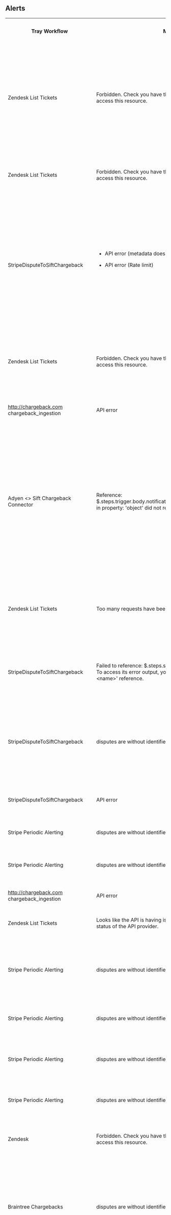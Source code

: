 <h2>Alerts</h2><table data-table-width="1430" data-layout="default" ac:local-id="7b2a165a-5e45-4bd4-954f-8dc56eea1d9d"><colgroup><col style="width: 163.0px;" /><col style="width: 231.0px;" /><col style="width: 196.0px;" /><col style="width: 295.0px;" /><col style="width: 140.0px;" /><col style="width: 105.0px;" /><col style="width: 299.0px;" /></colgroup><tbody><tr><th data-highlight-colour="var(--ds-background-accent-gray-subtlest, #F4F5F7)"><p><strong>Tray Workflow</strong></p></th><th data-highlight-colour="var(--ds-background-accent-gray-subtlest, #F4F5F7)"><p><strong>Message</strong></p></th><th data-highlight-colour="var(--ds-background-accent-gray-subtlest, #F4F5F7)"><p><strong>Solution Instance ID</strong></p></th><th data-highlight-colour="var(--ds-background-accent-gray-subtlest, #F4F5F7)"><p><strong>Reason</strong></p></th><th data-highlight-colour="var(--ds-background-accent-gray-subtlest, #F4F5F7)"><p><strong>Tray Link</strong></p></th><th data-highlight-colour="var(--ds-background-accent-gray-subtlest, #F4F5F7)"><p><strong>Customer (rank)</strong></p></th><th data-highlight-colour="var(--ds-background-accent-gray-subtlest, #F4F5F7)"><p><strong>Action items</strong></p></th></tr><tr><td><p>Zendesk List Tickets</p></td><td><p>Forbidden. Check you have the appropriate permissions to access this resource. </p></td><td><p><code>56754e7f-e1bc-4cd6-87ca-1cd2be000b77</code></p></td><td><p>It looks like provided credentials when the Connector were set up is not actual anymore or their permissions were changed</p></td><td><p><a href="https://app.tray.io/workflow/3006c145-bd8a-490d-9ad0-368faf01828d/logs/ef36f71d-79b9-3c82-87f0-cb3e4a6f72272023-11-13T03:38:17.395Z/eyJleGVjdXRpb25fc3RlcF91X3VfaV9kIjoiMjUyNzg0MTQtYWU5Yi00OTExLWFmODktOTUzYTc4NDg0ZmNlIiwiY3JlYXRlZCI6IjIwMjMtMTEtMTNUMDM6Mzg6MTcuNDM0WiIsImNvcnJlbGF0aW9uX2lkIjoiNjkxZDA4NmQtNjY2Ni00MWI3LWFhNmQtZjM4OTNmZjNjNTFiIn0=">link</a></p></td><td><p><a href="http://new.bitso.com/"><u>new.bitso.com</u></a></p><p>(39)</p></td><td><ac:task-list>
<ac:task>
<ac:task-id>545</ac:task-id>
<ac:task-status>incomplete</ac:task-status>
<ac:task-body><span class="placeholder-inline-tasks">Contact the customer and ask to check the authentication. Re-login to Zendesk from the connector configuration. <ac:link><ri:user ri:account-id="63e9df20d08a73e538f356b6" ri:local-id="4ec5597c-8055-4edd-b5d5-bf8971bfa89d" /></ac:link></span></ac:task-body>
</ac:task>
</ac:task-list><p>26 Jan 2024 it&rsquo;s still not fixed from customer side, cc: <ac:link><ri:user ri:account-id="62fe9c412cbfba0566ad5cbc" ri:local-id="5c7f4016-0fcd-4994-b001-50e1c034ea9b" /></ac:link></p><ac:task-list>
<ac:task>
<ac:task-id>546</ac:task-id>
<ac:task-status>incomplete</ac:task-status>
<ac:task-body><span class="placeholder-inline-tasks"><ac:link><ri:user ri:account-id="62fe9c412cbfba0566ad5cbc" ri:local-id="4a07e69f-d8d3-421b-bde1-7c3bfaddbab7" /></ac:link> reach CSM (Grace)</span></ac:task-body>
</ac:task>
<ac:task>
<ac:task-id>547</ac:task-id>
<ac:task-status>incomplete</ac:task-status>
<ac:task-body><span class="placeholder-inline-tasks"><time datetime="2024-05-28" /> <ac:link><ri:user ri:account-id="62fe9c412cbfba0566ad5cbc" ri:local-id="35adb1e0-f5cc-43c4-a8aa-1cd4847b6669" /></ac:link> Reached Jovanny and Tia about the issue</span></ac:task-body>
</ac:task>
</ac:task-list></td></tr><tr><td><p>Zendesk List Tickets</p></td><td><p>Forbidden. Check you have the appropriate permissions to access this resource.</p></td><td><p><code>650dcdf4-b498-4638-acb5-67f5aeaa7349</code></p></td><td><p>It looks like provided credentials when the Connector were set up is not actual anymore or their permissions were changed</p></td><td><p><a href="https://app.tray.io/workflow/2cfba886-611b-41c5-a442-0be625f7dd78/logs/fd060896-0114-30ef-8ea7-94e4ee0bcd062023-11-10T22:19:20.842Z/eyJleGVjdXRpb25fc3RlcF91X3VfaV9kIjoiMDY3Njk5YTUtNmE0MS00ZDk1LTgxYmMtNWI4ZTAyYjQ1Nzc4IiwiY3JlYXRlZCI6IjIwMjMtMTEtMTBUMjI6MTk6MjAuODczWiIsImNvcnJlbGF0aW9uX2lkIjoiOGViNzZkMWEtZWJlOS00OTljLTkyMTEtNWEwOGVlMzJkMTdiIn0=">link</a></p></td><td><p><a href="http://ellevest.com/">http://ellevest.com</a> (180)</p></td><td><ac:task-list>
<ac:task>
<ac:task-id>548</ac:task-id>
<ac:task-status>incomplete</ac:task-status>
<ac:task-body><span class="placeholder-inline-tasks">Contact the customer and ask to check the authentication. Re-login to Zendesk from the connector configuration <ac:link><ri:user ri:account-id="62fe9c412cbfba0566ad5cbc" ri:local-id="a03740fd-5875-4333-99b6-c233e37dc1e6" /></ac:link></span></ac:task-body>
</ac:task>
</ac:task-list></td></tr><tr><td><p>StripeDisputeToSiftChargeback</p></td><td><ul><li><p>API error (metadata doesn&rsquo;t have <strong>PaymentPlanId </strong>field) </p></li><li><p>API error (Rate limit) </p></li></ul><p>&nbsp;</p></td><td><p><code>fab4769d-31ec-49e5-8a98-200854a71eaa</code></p></td><td><ul><li><p>metadata doesn&rsquo;t have <strong>PaymentPlanId </strong>field</p></li><li><p>This object cannot be accessed right now because another API request or Stripe process is currently accessing it. If you see this error intermittently, retry the request. If you see this error frequently and are making multiple concurrent requests to a single object, make your requests serially or at a lower rate.</p></li></ul></td><td><ul><li><p><a href="https://app.tray.io/workflow/5f5f53de-00bd-4d75-988c-ac38d659ebb0/logs/f3a4436a-68f2-3d0e-946a-070b12783e7d2023-11-15T14:06:52.514Z/eyJleGVjdXRpb25fc3RlcF91X3VfaV9kIjoiOTZhZTA4M2EtMDhjNy00ZWM2LWIyYzctMzgxMmIwMjJiNDYzIiwiY3JlYXRlZCI6IjIwMjMtMTEtMTVUMTQ6MDY6NTMuNzQxWiIsImNvcnJlbGF0aW9uX2lkIjoiYmM5NzAyYzYtY2RiMS00OTcxLTg4MzQtODYzOTBmYWI3YjdlIn0=">link</a></p></li><li><p><a href="https://app.tray.io/workflow/5f5f53de-00bd-4d75-988c-ac38d659ebb0/logs/7c86285b-d793-37e7-9888-82279126a1c12023-11-05T16:05:25.564Z/eyJleGVjdXRpb25fc3RlcF91X3VfaV9kIjoiN2U5MzQ0YTUtZjViMC00ZWRjLTk5YmUtMmM3MGZmMjEzNTVmIiwiY3JlYXRlZCI6IjIwMjMtMTEtMDVUMTY6MDU6MjUuODAyWiIsImNvcnJlbGF0aW9uX2lkIjoiOTIwZWZiNzgtNzQ4Ni00Zjc1LWFhZTYtZGE4M2I5Njc2OWM1In0=?logs-filter=WyJmYWlsZWQgPiAqIl0%3D">link</a></p></li></ul></td><td><p><a href="http://quadpay.com/">quadpay.com</a> (13)</p></td><td><ac:task-list>
<ac:task>
<ac:task-id>549</ac:task-id>
<ac:task-status>incomplete</ac:task-status>
<ac:task-body><span class="placeholder-inline-tasks">Can be a small improvement to the Stripe connector flow with retry logic. <ac:link><ri:user ri:account-id="712020:d5f61426-b158-4312-a64b-e6ca0c9dcf39" ri:local-id="01bd6fd8-d035-4634-8941-fcce46ba245d" /></ac:link> create a ticket</span></ac:task-body>
</ac:task>
<ac:task>
<ac:task-id>550</ac:task-id>
<ac:task-status>incomplete</ac:task-status>
<ac:task-body><span class="placeholder-inline-tasks"><ac:link><ri:user ri:account-id="63e9df20d08a73e538f356b6" ri:local-id="b8442c43-9143-40be-b9fc-e93e80924790" /></ac:link> communicate the problem with the customer/CSM &rarr; missing filed in <code>metadata</code> problem. Specifically, they configured</span></ac:task-body>
</ac:task>
</ac:task-list><p>26 Jan 2024 it&rsquo;s still not fixed from customer side. cc: <ac:link><ri:user ri:account-id="62fe9c412cbfba0566ad5cbc" ri:local-id="7a955a4d-10d9-43cf-b481-c6cf1800d4cc" /></ac:link></p><ac:task-list>
<ac:task>
<ac:task-id>551</ac:task-id>
<ac:task-status>incomplete</ac:task-status>
<ac:task-body><span class="placeholder-inline-tasks"><time datetime="2024-05-28" /> <ac:link><ri:user ri:account-id="62fe9c412cbfba0566ad5cbc" ri:local-id="d5754312-b208-4ce3-b671-2c5116c6969b" /></ac:link> reiterated with Kellie about the issue</span></ac:task-body>
</ac:task>
</ac:task-list></td></tr><tr><td><p>Zendesk List Tickets</p></td><td><p>Forbidden. Check you have the appropriate permissions to access this resource.</p></td><td><p><code>38d95bfc-9c66-45e5-a157-b622f091d71e</code></p></td><td><p>It looks like provided credentials when the Connector were set up is not actual anymore or their permissions were changed</p></td><td><p><a href="https://app.tray.io/workflow/8fe96cb5-f3c8-4c77-8a0c-1a09303a1e7e/logs/66107ee8-dd63-3d58-b447-ca2be278d9452023-10-27T19:03:10.211Z/eyJleGVjdXRpb25fc3RlcF91X3VfaV9kIjoiYTY4MTU2NmQtZGRkYi00ODg4LTk2NjUtY2RmYjdkMmYzOTZiIiwiY3JlYXRlZCI6IjIwMjMtMTAtMjdUMTk6MDM6MTAuNDMyWiIsImNvcnJlbGF0aW9uX2lkIjoiZWE2OTc1ZjQtMTgxNC00N2ViLWE1NWItZDc1NzYyMDJjODliIn0=">link</a></p></td><td><p><a href="http://bitski.com" data-card-appearance="inline">http://bitski.com</a> <ac:emoticon ac:name="question" ac:emoji-shortname=":question_mark:" ac:emoji-id="atlassian-question_mark" ac:emoji-fallback=":question_mark:" /></p></td><td><ac:task-list>
<ac:task>
<ac:task-id>552</ac:task-id>
<ac:task-status>incomplete</ac:task-status>
<ac:task-body><span class="placeholder-inline-tasks">Contact the customer and ask to check the authentication. Re-login to Zendesk from the connector configuration. <ac:link><ri:user ri:account-id="63e9df20d08a73e538f356b6" ri:local-id="93b80dd4-56b1-4582-b7e3-eed28457a87d" /></ac:link> . Why we can&rsquo;t find the customer in the list?</span></ac:task-body>
</ac:task>
</ac:task-list></td></tr><tr><td><p><a href="http://chargeback.com" data-card-appearance="inline">http://chargeback.com</a>  chargeback_ingestion</p></td><td><p>API error</p></td><td><p><code>10d8c03b-3ba3-431c-bbe6-9b658cd82dcd</code></p></td><td><p>Required field(s) not specified: $.$order_id, $.$transaction_id</p></td><td><p /></td><td><p><a href="http://shutterstock.com" data-card-appearance="inline">http://shutterstock.com</a> (22)</p></td><td><p>intermittent errors related to missing <code>transaction_id</code> value in metadate. e.g</p><ac:structured-macro ac:name="code" ac:schema-version="1" ac:macro-id="804bbfd7-e747-4ce2-8aee-181bbce95ec3"><ac:plain-text-body><![CDATA[...,
"transaction_id": "",
...,]]></ac:plain-text-body></ac:structured-macro></td></tr><tr><td><p>Adyen &lt;&gt; Sift Chargeback Connector</p></td><td><p>Reference: $.steps.trigger.body.notificationItems[0].NotificationRequestItem in property: 'object' did not resolve to any value.</p></td><td><p><code>5d447912-3d3a-47d4-bae8-2396fadd14e0</code></p></td><td><p>Parse error. No NotificationRequestItem field in the response from Adyen.</p><p>Sometimes connector was called by a GET requests with no body. We expect POST and body inside with data</p></td><td><p /></td><td><p><a href="http://cabify.com" data-card-appearance="inline">http://cabify.com</a> (25)</p></td><td><p>We can contact customer to verify is those requests were made by him and maybe it&rsquo;s something in their code they can change. Or it can be some sort of health check from Adyen side&hellip; cc: <ac:link><ri:user ri:account-id="62fe9c412cbfba0566ad5cbc" ri:local-id="5c55a67a-48fa-4104-a9b1-2931b065ac85" /></ac:link></p><p>From <ac:link><ri:user ri:account-id="62fe9c412cbfba0566ad5cbc" ri:local-id="0a5d9d0c-a074-4e7a-a9af-f9b75e73ed1a" /></ac:link> : looks like misuse of the connector. The eventCode <code>AUTHORIZATION</code> looks to be among transaction events (from <a href="https://docs.adyen.com/development-resources/webhooks/webhook-types/#transaction-events">here</a>), but not for dispute events</p><ac:task-list>
<ac:task>
<ac:task-id>553</ac:task-id>
<ac:task-status>incomplete</ac:task-status>
<ac:task-body><span class="placeholder-inline-tasks"><ac:link><ri:user ri:account-id="63e9df20d08a73e538f356b6" ri:local-id="1bd61ee3-5f0a-4349-8816-42f710cd2360" /></ac:link> check with the customer/CSM</span></ac:task-body>
</ac:task>
</ac:task-list></td></tr><tr><td><p>Zendesk List Tickets</p></td><td><p>Too many requests have been made in the given timeframe.</p></td><td><p><code>5cd14ea0-bfdb-477c-9ff4-6667f2887d89</code></p></td><td><p>Rate limited by Zendesk edge protection</p></td><td><p><a href="https://app.tray.io/workflow/f1071e14-038c-4cb7-a158-114a00d77b05/logs/30fc9a40-0821-37d4-908f-3a3f1538ae7d2023-10-19T22:06:36.752Z/eyJleGVjdXRpb25fc3RlcF91X3VfaV9kIjoiODk0MmFmYzEtYzA3Ni00MWVkLWI1NmQtMWQwMGViODQ3NThjIiwiY3JlYXRlZCI6IjIwMjMtMTAtMTlUMjI6MDc6MTQuMjAzODk2WiIsImNvcnJlbGF0aW9uX2lkIjoiMzQ3MGQ5OTctNGIxOC00NTcxLWIwNGQtNTVkNzRmZWVlM2U0In0=">link</a></p></td><td><p><a href="http://coffeemeetsbagel.com" data-card-appearance="inline">http://coffeemeetsbagel.com</a> (167)</p></td><td><ac:task-list>
<ac:task>
<ac:task-id>554</ac:task-id>
<ac:task-status>incomplete</ac:task-status>
<ac:task-body><span class="placeholder-inline-tasks">Can be a small improvement to the Zendesk connector flow with retry logic. <ac:link><ri:user ri:account-id="712020:d5f61426-b158-4312-a64b-e6ca0c9dcf39" ri:local-id="92ca89a1-dbd0-4694-b442-05d71483e642" /></ac:link> create a ticket</span></ac:task-body>
</ac:task>
</ac:task-list><p><ac:structured-macro ac:name="jira" ac:schema-version="1" ac:macro-id="431639b1-7120-4f54-a2d3-bd0303133389"><ac:parameter ac:name="key">API-7432</ac:parameter><ac:parameter ac:name="serverId">79a65b29-991f-3e52-aa55-d37673426c85</ac:parameter><ac:parameter ac:name="server">System Jira</ac:parameter></ac:structured-macro></p></td></tr><tr><td><p>StripeDisputeToSiftChargeback</p></td><td><p>Failed to reference: $.steps.stripe-1.metadata: This step failed. To access its error output, you'll need to refer to it by '$.errors.&lt;name&gt;' reference.</p></td><td><p><code>1449326b-049e-42ec-9ca7-79227c0694e6</code></p></td><td><p>This object cannot be accessed right now because another API request or Stripe process is currently accessing it. If you see this error intermittently, retry the request. If you see this error frequently and are making multiple concurrent requests to a single object, make your requests serially or at a lower rate.</p></td><td><p><a href="https://app.tray.io/workflow/8470fa51-948a-4b34-aacf-41cc9922a2ba/logs/22a06954-c87c-37f5-a4dc-9424f39992422023-11-05T13:03:38.503Z/eyJleGVjdXRpb25fc3RlcF91X3VfaV9kIjoiYmFkOWJlM2UtMzJjMy00NGQ0LWE0OGItZWYwNzc0NzI2YjhlIiwiY3JlYXRlZCI6IjIwMjMtMTEtMDVUMTM6MDM6NDQuMTg5NTkwWiIsImNvcnJlbGF0aW9uX2lkIjoiMmIzNTE2MzMtMTBhYi00Zjk3LWFlMDgtMjc5ZTZmOThkNzBiIn0=">link</a></p></td><td><p><a href="http://harrys.com" data-card-appearance="inline">http://harrys.com</a> <ac:emoticon ac:name="question" ac:emoji-shortname=":question_mark:" ac:emoji-id="atlassian-question_mark" ac:emoji-fallback=":question_mark:" /></p></td><td><p>Action item already presented in the table by adding a retry block for Stripe connector</p></td></tr><tr><td><p>StripeDisputeToSiftChargeback</p></td><td><p>disputes are without identifiers in last 24 hours</p></td><td><p><code>64c55a37-ac6d-4681-adeb-86f1c11cd7e1</code></p></td><td><p>Missed required parameters. Wrong mapping or missed field in the metadata. (<strong>merchant_reference</strong> missed in metadata)</p></td><td><p><a href="https://app.tray.io/workflow/4b1aed90-5955-4652-b1df-829906e4c5d4/logs/0e382957-c7e3-37f5-bd24-fceead7ebe5c2023-11-21T15:00:44.500Z/eyJleGVjdXRpb25fc3RlcF91X3VfaV9kIjoiNjEyNDU4ZjEtMzQyYy00MTBkLWJjOWEtMDkzZDQ4MTBmOGViIiwiY3JlYXRlZCI6IjIwMjMtMTEtMjFUMTU6MDA6NDUuNDk4WiIsImNvcnJlbGF0aW9uX2lkIjoiNWFlM2E1ZTYtMDE2My00NmMxLTg5ODQtZmUwZTRkNzZkODllIn0=">link</a></p></td><td><p><a href="http://misterbandb.com/"><u>misterbandb.com</u></a></p></td><td><ac:task-list>
<ac:task>
<ac:task-id>555</ac:task-id>
<ac:task-status>incomplete</ac:task-status>
<ac:task-body><span class="placeholder-inline-tasks">Contact customer to verify they properly set <strong>merchant_reference</strong> for our mapping. <ac:link><ri:user ri:account-id="63e9df20d08a73e538f356b6" ri:local-id="cb46ae11-7ca9-4932-8165-0a5237f01862" /></ac:link></span></ac:task-body>
</ac:task>
</ac:task-list><p>There are still the big amount of request with empty <code>metadata</code> field, so ~80-90% of failed Tray runs cause of it. cc: <ac:link><ri:user ri:account-id="62fe9c412cbfba0566ad5cbc" ri:local-id="3859f0f2-2baf-4955-bd39-28605ff139e6" /></ac:link></p></td></tr><tr><td><p>StripeDisputeToSiftChargeback</p></td><td><p>API error</p></td><td><p><code>df76e74c-c171-4fc9-9691-982a0f7b2163</code></p></td><td><p>Missed required parameters. Wrong mapping or missed field in the metadata. (<strong>exchange_order_id</strong> missed in metadata)</p></td><td><p><a href="https://app.tray.io/workflow/c771511d-554e-48cb-968d-cf3c6d1f6bf5/logs/7290939b-8cdd-3363-b305-4aed43725f5b2023-11-12T18:02:06.632Z/eyJleGVjdXRpb25fc3RlcF91X3VfaV9kIjoiZmNmZDZjOGUtYWViMy00YzdjLWFlOTgtZjI0MzgxYTQ3NzI4IiwiY3JlYXRlZCI6IjIwMjMtMTEtMTJUMTg6MDI6MDcuOTUzWiIsImNvcnJlbGF0aW9uX2lkIjoiZjlmYjA4MjctZTExZC00NTI5LWJjODItMmIxNTAxM2ZkNDg0In0=">link</a></p></td><td><p><a href="http://artsymail.com/"><u>artsymail.com</u></a><u> </u><ac:emoticon ac:name="question" ac:emoji-shortname=":question_mark:" ac:emoji-id="atlassian-question_mark" ac:emoji-fallback=":question_mark:" /></p></td><td><ac:task-list>
<ac:task>
<ac:task-id>556</ac:task-id>
<ac:task-status>incomplete</ac:task-status>
<ac:task-body><span class="placeholder-inline-tasks">Contact customer to verify they properly set exchange_order_id for our mapping. <ac:link><ri:user ri:account-id="63e9df20d08a73e538f356b6" ri:local-id="f12c7c0e-583f-47f6-a41b-dd166c1f6f7e" /></ac:link></span></ac:task-body>
</ac:task>
</ac:task-list></td></tr><tr><td><p>Stripe Periodic Alerting</p></td><td><p>disputes are without identifiers in last 24 hours</p></td><td><p><code>d41e2716-c1a8-4233-8fe5-31fd8dcb9a0b</code></p></td><td><p>Missed required parameters. Wrong mapping or missed field in the metadata. (<strong>id</strong> missed in metadata)</p></td><td><p><a href="https://app.tray.io/workflow/9d1ccec0-5dcf-40cb-9f4d-24b28b18bf16/logs/bf0af609-6cf1-3c7e-8469-436844cee9e12023-11-05T15:54:31.456Z/eyJleGVjdXRpb25fc3RlcF91X3VfaV9kIjoiYTNlNjQ3ZDYtNzdkMS00NzY4LWFiOWMtMDU2NWFjMDg0NTRiIiwiY3JlYXRlZCI6IjIwMjMtMTEtMDVUMTU6NTQ6MzIuOTM1WiIsImNvcnJlbGF0aW9uX2lkIjoiOTM5ZjMyODAtZTBmNC00YzE4LTlkMDUtNjU0NWQxNDc2NjU4In0=">link</a></p></td><td><p><a href="http://lob.com/">lob.com</a> <ac:emoticon ac:name="question" ac:emoji-shortname=":question_mark:" ac:emoji-id="atlassian-question_mark" ac:emoji-fallback=":question_mark:" /></p></td><td><ac:task-list>
<ac:task>
<ac:task-id>557</ac:task-id>
<ac:task-status>incomplete</ac:task-status>
<ac:task-body><span class="placeholder-inline-tasks">Contact customer to verify they properly set <strong>id</strong> for our mapping. <ac:link><ri:user ri:account-id="63e9df20d08a73e538f356b6" ri:local-id="3901420d-6576-4ca2-8e38-0a3f60532d14" /></ac:link></span></ac:task-body>
</ac:task>
</ac:task-list></td></tr><tr><td><p>Stripe Periodic Alerting</p></td><td><p>disputes are without identifiers in last 24 hours</p></td><td><p><code>693668a4-5787-4d9a-8677-28da5c481049</code></p></td><td><p>Missed required parameters. Wrong mapping or missed field in the metadata. (<strong>charge </strong>missed in metadata)</p></td><td><p><a href="https://app.tray.io/workflow/ba311bb0-f04c-4cb3-8600-c1a09c77872f/logs/d5fe201e-def9-3216-a8e9-cd96af0baeba2023-11-10T17:18:09.387Z/eyJleGVjdXRpb25fc3RlcF91X3VfaV9kIjoiMWYyMmQ1MWQtYzZhNS00MzhmLWJiNTUtYzFjZDdjNDRkNzI5IiwiY3JlYXRlZCI6IjIwMjMtMTEtMTBUMTc6MTg6MTAuNzY4WiIsImNvcnJlbGF0aW9uX2lkIjoiZTFlMzRlNmEtNmYwZS00YmI4LTkxY2ItZGRlMDU2ZDNkYzljIn0=">link</a></p></td><td><p><a href="http://ebth.com" data-card-appearance="inline">http://ebth.com</a> <ac:emoticon ac:name="question" ac:emoji-shortname=":question_mark:" ac:emoji-id="atlassian-question_mark" ac:emoji-fallback=":question_mark:" /></p></td><td><ac:task-list>
<ac:task>
<ac:task-id>558</ac:task-id>
<ac:task-status>incomplete</ac:task-status>
<ac:task-body><span class="placeholder-inline-tasks">Contact customer to verify they properly set <strong>charge</strong> for our mapping. <ac:link><ri:user ri:account-id="63e9df20d08a73e538f356b6" ri:local-id="87e58e9f-3d23-4a72-9ed9-669d179929d4" /></ac:link></span></ac:task-body>
</ac:task>
</ac:task-list></td></tr><tr><td><p><a href="http://chargeback.com" data-card-appearance="inline">http://chargeback.com</a>  chargeback_ingestion</p></td><td><p>API error</p></td><td><p><code>7b5280a2-9bea-4b06-bae4-fbf008ed806f</code></p></td><td><p>Old one. can be the same error for missed required fields</p></td><td><p /></td><td><p><a href="http://instaswift.com/">instaswift.com</a> <ac:emoticon ac:name="question" ac:emoji-shortname=":question_mark:" ac:emoji-id="atlassian-question_mark" ac:emoji-fallback=":question_mark:" /></p></td><td><p>&ndash;</p></td></tr><tr><td><p>Zendesk List Tickets</p></td><td><p>Looks like the API is having issues. Please check the service status of the API provider.</p></td><td><p><code>56754e7f-e1bc-4cd6-87ca-1cd2be000b77</code></p></td><td><p>Old issue, not able to find in history. The last state for this solutions instance is Forbidden 403.</p></td><td><p /></td><td><p><a href="http://new.bitso.com/"><u>new.bitso.com</u></a><u> (39)</u></p></td><td><p>Already have an action item above.</p></td></tr><tr><td><p>Stripe Periodic Alerting</p></td><td><p>disputes are without identifiers in last 24 hours</p></td><td><p><code>ddc98744-8f33-45c4-b9d4-a984ef79fa4d</code></p></td><td><p><del>Missed required parameters. Wrong mapping or missed field in the metadata. (</del><strong><del>charge </del></strong><del>missed in metadata)</del></p><p>Some of the dispute events miss <code>reservation_id</code> under metadata section</p></td><td><p><a href="https://app.tray.io/workspaces/3e0de8fa-0f91-4440-821b-51821121e18e/workflows/79227008-b7a8-4ea5-b5e0-f25834b1bae0/logs/460e66e8-5397-39ec-ada3-1157d9881dcd2024-05-27T13:42:21.285Z/eyJleGVjdXRpb25fc3RlcF91X3VfaV9kIjoiMmQwYmU3MGMtNDYzMi00MmNjLWJjNTMtMWM5NDk1MTU3MGMwIiwiY3JlYXRlZCI6IjIwMjQtMDUtMjdUMTM6NDI6MjEuNjExWiIsImNvcnJlbGF0aW9uX2lkIjoiMDE1MDE5YWItMGNhZS00MjZkLTg0MGQtMTE2OTA0NjY4NmUxIn0=?logs-filter=WyJmYWlsZWQgPiAqIl0%3D">link to Tray</a></p></td><td><p><a href="http://relayrides.com/"><u>relayrides.com</u></a><u> (66)</u></p></td><td><ac:task-list>
<ac:task>
<ac:task-id>559</ac:task-id>
<ac:task-status>incomplete</ac:task-status>
<ac:task-body><span class="placeholder-inline-tasks">Contact customer to verify they properly set <strong>charge</strong> for our mapping. <ac:link><ri:user ri:account-id="63e9df20d08a73e538f356b6" ri:local-id="ec365fb8-da02-498d-a983-c8cddcb8f2fe" /></ac:link></span></ac:task-body>
</ac:task>
<ac:task>
<ac:task-id>560</ac:task-id>
<ac:task-status>incomplete</ac:task-status>
<ac:task-body><span class="placeholder-inline-tasks"><time datetime="2024-05-28" /> Original issue is fixed, there is another one. <ac:link><ri:user ri:account-id="62fe9c412cbfba0566ad5cbc" ri:local-id="8e34d3a1-e616-400e-8b5b-0184556fc019" /></ac:link> reiterated with Hernan about the issue</span></ac:task-body>
</ac:task>
</ac:task-list></td></tr><tr><td><p>Stripe Periodic Alerting</p></td><td><p>disputes are without identifiers in last 24 hours</p></td><td><p><code>640e7853-4bd0-41d4-9c73-25f5ec19ceff</code></p></td><td><p>Missed required parameters. Wrong mapping or missed field in the metadata.</p></td><td><p /></td><td><p><a href="http://production.care.com/"><u>production.care.com</u></a><u> (139)</u></p></td><td><p>very intermittent one, usually chargebacks ingested well</p></td></tr><tr><td><p>Stripe Periodic Alerting</p></td><td><p>disputes are without identifiers in last 24 hours</p></td><td><p><code>bfa137dc-7024-4b18-95d4-a82aeae48189</code></p></td><td><p>Missed required parameters. Wrong mapping or missed field in the metadata.</p></td><td><p /></td><td><p><a href="http://skillshare.com/">http://skillshare.com</a> (85)</p></td><td><p>Disabled connector</p><ac:task-list>
<ac:task>
<ac:task-id>561</ac:task-id>
<ac:task-status>incomplete</ac:task-status>
<ac:task-body><span class="placeholder-inline-tasks"><ac:link><ri:user ri:account-id="63e9df20d08a73e538f356b6" ri:local-id="a8830b41-89ed-408d-9056-df016334e046" /></ac:link> to check with the customer/CSM why they disabled the connector</span></ac:task-body>
</ac:task>
</ac:task-list></td></tr><tr><td><p>Stripe Periodic Alerting</p></td><td><p>disputes are without identifiers in last 24 hours</p></td><td><p><code>297baebf-cf7c-4bcd-8114-b151687984d8</code></p></td><td><p>Missed required parameters. Wrong mapping or missed field in the metadata.</p></td><td><p /></td><td><p><a href="http://tenantcloud.com" data-card-appearance="inline">http://tenantcloud.com</a> <ac:emoticon ac:name="question" ac:emoji-shortname=":question_mark:" ac:emoji-id="atlassian-question_mark" ac:emoji-fallback=":question_mark:" /></p></td><td><p>No executions at all, thought the Connector is active</p></td></tr><tr><td><p>Zendesk</p></td><td><p>Forbidden. Check you have the appropriate permissions to access this resource.</p></td><td><p>d4bc0c60-001f-49f6-a6d5-92ce8f2f9d35</p></td><td><p>&nbsp;</p></td><td><p><a href="https://app.tray.io/workflow/32077964-d0be-4ef3-a292-8718bc6d02dc/logs/05d9a03f-9eec-35f8-92b3-3113767cbd0b2023-11-15T11:49:05.404Z/">link</a></p></td><td><p><a href="http://new.scribd.com/">new.scribd.com</a> (53)</p></td><td><ac:task-list>
<ac:task>
<ac:task-id>562</ac:task-id>
<ac:task-status>incomplete</ac:task-status>
<ac:task-body><span class="placeholder-inline-tasks">Contact the customer and ask to check the authentication. Re-login to Zendesk from the connector configuration. <ac:link><ri:user ri:account-id="63e9df20d08a73e538f356b6" ri:local-id="1c4faa39-b3b3-423a-966a-a7a6bbadc669" /></ac:link></span></ac:task-body>
</ac:task>
</ac:task-list></td></tr><tr><td><p>Braintree Chargebacks</p></td><td><p>disputes are without identifiers in last 24 hours</p></td><td><p>f9cf9155-acc3-40b8-bf94-2e50d08169e7</p></td><td><p>Missed required parameters. Wrong mapping or missed field in the metadata.</p></td><td><p><a href="https://app.tray.io/workflow/8b1c080a-9336-4d20-861c-6c112f37f72e/logs/9cb711e8-c60d-354f-8440-5281fbe4f7bd2023-11-15T14:16:05.522Z/">link</a></p></td><td><p><a href="http://hopper-for-biz.hopper.com/">hopper-for-biz.hopper.com</a> (21)</p></td><td><p><ac:structured-macro ac:name="jira" ac:schema-version="1" ac:macro-id="8ccc87b2-3ecb-4bee-abde-4564d3e8d05d"><ac:parameter ac:name="key">API-7433</ac:parameter><ac:parameter ac:name="serverId">79a65b29-991f-3e52-aa55-d37673426c85</ac:parameter><ac:parameter ac:name="server">System Jira</ac:parameter></ac:structured-macro></p><ac:task-list>
<ac:task>
<ac:task-id>563</ac:task-id>
<ac:task-status>incomplete</ac:task-status>
<ac:task-body><span class="placeholder-inline-tasks"><ac:link><ri:user ri:account-id="62fe9c412cbfba0566ad5cbc" ri:local-id="ff212cc6-48ef-4bae-a48b-332bbf96bde3" /></ac:link> - to contact with Tom Fisher about issues related to API KEY. UPD: the account is not active anymore, so Tray instance should be disabled</span></ac:task-body>
</ac:task>
</ac:task-list></td></tr><tr><td><p>Braintree Chargebacks</p></td><td><p>disputes are without identifiers in last 24 hours</p></td><td><p>b9b3590b-2982-4c44-98e8-cb1baa390154</p></td><td><p>Missed required parameters. Wrong mapping or missed field in the metadata.</p></td><td><p><a href="https://app.tray.io/workflow/d4d59c16-eeca-4a76-a77d-a644318cb4ae/logs/c70e7df9-6cc2-352e-ba27-216816ac742c2023-11-15T15:01:18.380Z/">link</a></p></td><td><p><a href="http://tripadvisor.hopper.com" data-card-appearance="inline">http://tripadvisor.hopper.com</a> (21)</p></td><td><p><ac:structured-macro ac:name="jira" ac:schema-version="1" ac:macro-id="a779e737-1840-47ba-a9cd-19b71f28c9ef"><ac:parameter ac:name="key">API-7433</ac:parameter><ac:parameter ac:name="serverId">79a65b29-991f-3e52-aa55-d37673426c85</ac:parameter><ac:parameter ac:name="server">System Jira</ac:parameter></ac:structured-macro></p></td></tr><tr><td><p>Braintree Chargebacks</p></td><td><p>disputes are without identifiers in last 24 hours</p></td><td><p>aa4a368f-5ff1-4dcc-833f-8ab6a818ea3b</p></td><td><p>Missed required parameters. Wrong mapping or missed field in the metadata.</p></td><td><p><a href="https://app.tray.io/workflow/8bac2a83-2e62-4458-8410-509263cf90f5/logs/121a128e-507a-3d8d-a327-b61db1e1e9b92023-11-15T15:04:34.835Z/">link</a></p></td><td><p><a href="http://jetblue-site.hopper.com/">jetblue-site.hopper.com</a> (21)</p></td><td><p><ac:structured-macro ac:name="jira" ac:schema-version="1" ac:macro-id="cb559848-281a-4cfe-a400-4094f42c6dd3"><ac:parameter ac:name="key">API-7433</ac:parameter><ac:parameter ac:name="serverId">79a65b29-991f-3e52-aa55-d37673426c85</ac:parameter><ac:parameter ac:name="server">System Jira</ac:parameter></ac:structured-macro></p></td></tr><tr><td><p><code>BraintreeDisputeToSiftChargeback</code></p></td><td><p><code>POST Request returned non-200 and is not a rate limit</code></p></td><td><p><code>d2446766-ea75-42f2-a0d5-717fe0ecaeeb</code></p></td><td><p>Invalid API Key. Please check your credentials and try again.</p></td><td><p><a href="https://app.tray.io/workflow/54539000-0b50-4395-90a3-575a800e8964/logs/3795b29e-68b8-33dc-a87d-2f6ae3da59ea2023-11-22T06:29:56.337Z/eyJleGVjdXRpb25fc3RlcF91X3VfaV9kIjoiYTAzYjQzNzAtYjE4OC00MmVkLThiNDktMTMwMDEwM2MyNzZhIiwiY3JlYXRlZCI6IjIwMjMtMTEtMjJUMDY6Mjk6NTYuNjU3WiIsImNvcnJlbGF0aW9uX2lkIjoiMWU3NTIwMWQtZTE1NC00MDk3LWE2MTctODkyY2VhZjdjOWZjIn0=">link</a></p></td><td><p><a href="http://swyftfilings.com/">swyftfilings.com</a> (? )</p></td><td><p>Need to change SIFT-API-KEY. We have few options here:</p><ol start="1"><li><p>Change the SIFT-API-KEY by ourself. Spoof customer and pick up one from the keys in API Keys and change it via Tray API.</p></li><li><p>Ask the customer to Remove and then Add again a connector to re-create a solution instance.</p></li></ol><p>cc: <ac:link><ri:user ri:account-id="63e9df20d08a73e538f356b6" ri:local-id="c618fed8-3f3d-4f5a-bd74-9f68be27f70d" /></ac:link> , <ac:link><ri:user ri:account-id="62fe9c412cbfba0566ad5cbc" ri:local-id="b6451eff-38d6-4a09-8491-0e505c7f82e4" /></ac:link></p><ac:task-list>
<ac:task>
<ac:task-id>564</ac:task-id>
<ac:task-status>incomplete</ac:task-status>
<ac:task-body><span class="placeholder-inline-tasks">from <ac:link><ri:user ri:account-id="62fe9c412cbfba0566ad5cbc" ri:local-id="a341842a-c221-44aa-949e-a33a73b6c1a4" /></ac:link> : disabling the connector since the customer looks to be churned already</span></ac:task-body>
</ac:task>
</ac:task-list></td></tr><tr><td><p><code>BraintreeDisputeToSiftChargeback</code></p></td><td><p><code>no matching public key</code> </p></td><td><p><code>cb6eae2d-2cec-4044-9901-71b533912e4e</code></p></td><td><p>Staring 16/11 all runs started to fail:</p><p>no matching public key</p></td><td><p><a href="https://app.tray.io/workflow/4e2c50d1-83f8-4ab4-8d46-9285e7ed1049/logs/6ff92039-19d5-3d2b-b6cf-ff482877ba382023-11-16T08:30:48.548Z/eyJleGVjdXRpb25fc3RlcF91X3VfaV9kIjoiZmRmNDJmODgtYjFmZS00M2E5LWE3YWItY2JkZTdlY2MwZDE0IiwiY3JlYXRlZCI6IjIwMjMtMTEtMTZUMDg6MzA6NDguNTUzWiIsImNvcnJlbGF0aW9uX2lkIjoiNzI5NGYwNGItMDI4Yi00N2MxLTlmMmUtNjcwMzdlYjI5NWRkIn0=?logs-filter=WyJmYWlsZWQgPiAqIl0%3D">link</a></p></td><td><p><a href="http://netlify.com" data-card-appearance="inline">http://netlify.com</a> (154)</p></td><td><ac:task-list>
<ac:task>
<ac:task-id>565</ac:task-id>
<ac:task-status>incomplete</ac:task-status>
<ac:task-body><span class="placeholder-inline-tasks">Contact the customer and ask re-authenticate and provide proper Public Key from Braintree.<ac:link><ri:user ri:account-id="63e9df20d08a73e538f356b6" ri:local-id="abbea226-6afc-40b4-8f0c-20ad5ef53a52" /></ac:link></span></ac:task-body>
</ac:task>
</ac:task-list><p>26 Jan 2024 it&rsquo;s still not fixed from customer side, cc: <ac:link><ri:user ri:account-id="62fe9c412cbfba0566ad5cbc" ri:local-id="01f5aa11-f330-4a81-a14e-dcc42a1dce80" /></ac:link></p></td></tr><tr><td><p>StripeDisputeToSiftChargeback</p></td><td><p><code>Required field(s) not specified: $.$order_id, $.$transaction_id</code></p></td><td><p><code>eb8eb207-afec-4120-8264-cdc0f0247641</code></p></td><td><p>They specified the field <code>service_id</code> in <code>metadata</code>, but for some of disputes it is absent, e.g.</p><ac:structured-macro ac:name="code" ac:schema-version="1" ac:macro-id="abec7d0e-7ca4-4ad1-89b3-87f9587a030d"><ac:plain-text-body><![CDATA[...,
"metadata": {
		"admin_contributor_url": "https://admin.indiegogo.com/individuals/31663381/contributions",
		"admin_pledge_url": "https://admin.indiegogo.com/admin/pledges/32860775",
		"admin_project_url": "https://admin.indiegogo.com/admin/projects/2804374",
		"base_txn_fee": "7.67",
		"cross_border_txn_fee": "2.49",
		"email": "tixxxxxxxx@gmail.com",
		"fee_classification": "cross_border",
		"host": "www.indiegogo.com",
		"issuer_country": "US",
		"merchant_country": "NO",
		"platform_fee": "12.45",
		"pledge_id": "32860775",
		"project_id": "2804374",
		"project_title": "Ctrl-Bar",
		"tip": "0.0"
	},
...]]></ac:plain-text-body></ac:structured-macro></td><td><p><a href="https://app.tray.io/workflow/df996b52-98ea-4440-8f85-4ec786aa0ded/logs/5533ca50-4381-323d-9ae3-6e010679d8a32023-12-19T17:58:22.881Z/eyJleGVjdXRpb25fc3RlcF91X3VfaV9kIjoiOTUwY2E0NjUtMmIxYS00OGZmLWJkYjctNTRhNDhmNWE3N2ZmIiwiY3JlYXRlZCI6IjIwMjMtMTItMTlUMTc6NTg6MjQuMTM1WiIsImNvcnJlbGF0aW9uX2lkIjoiNjA0MzIzODgtNTJiOC00M2U2LWE5NmYtMDBkMDA2OTdlNjJkIn0=">link</a></p></td><td><p>Indiegogo (93)</p></td><td><ac:task-list>
<ac:task>
<ac:task-id>566</ac:task-id>
<ac:task-status>incomplete</ac:task-status>
<ac:task-body><span class="placeholder-inline-tasks"><ac:link><ri:user ri:account-id="63e9df20d08a73e538f356b6" ri:local-id="ac1fc65d-22ff-460b-baa2-dc3868924824" /></ac:link> contact the customer and let them know that some of the disputes miss the field they specified in Stripe Connector Config under <code>metadata</code> structure</span></ac:task-body>
</ac:task>
</ac:task-list></td></tr><tr><td><p>CheckoutDisputeEventsHandling</p></td><td><p>&quot;Forbidden. Check you have the appropriate permissions to access this resource.&quot;</p></td><td><p><code>9258832c-1174-42f0-adbf-9366502c4ef0</code></p></td><td><p>Looks like some problem with access to <a href="http://checkout.com/">Checkout.com</a> for this specific customer (when we call for dispute details).</p><p>Get Dispute Details step fails with 403 Forbidden.</p></td><td><p><a href="https://app.tray.io/workflow/9e2df3f1-9d17-4bd2-8919-2d4459044e23/logs/d27560d1-6d77-3611-b3c4-f8e9fbdf31082023-12-22T04:01:41.185Z/eyJleGVjdXRpb25fc3RlcF91X3VfaV9kIjoiYTg1MWRhNTctM2QzMS00ZjUwLTkyOTYtNjExOGU4ZTg5ZGM1IiwiY3JlYXRlZCI6IjIwMjMtMTItMjJUMDQ6MDE6NDEuMzY0WiIsImNvcnJlbGF0aW9uX2lkIjoiMGMyYmVkOWYtNWUxMi00Nzc5LWE3MTctMGJkNWEzYTYxODVlIn0=">link</a></p></td><td><p><a href="http://fastspring.com/">fastspring.com</a> (156)</p></td><td><ac:task-list>
<ac:task>
<ac:task-id>567</ac:task-id>
<ac:task-status>incomplete</ac:task-status>
<ac:task-body><span class="placeholder-inline-tasks"><ac:link><ri:user ri:account-id="712020:6ece4ea6-872f-493e-889e-69ce7b53ae93" ri:local-id="42217434-d10c-4247-b6d7-5b8d70e4c292" /></ac:link> Get Dispute Details step fails with 403 Forbidden. Customer has to check Checkout authentication.</span></ac:task-body>
</ac:task>
<ac:task>
<ac:task-id>568</ac:task-id>
<ac:task-status>incomplete</ac:task-status>
<ac:task-body><span class="placeholder-inline-tasks"><ac:link><ri:user ri:account-id="62fe9c412cbfba0566ad5cbc" ri:local-id="e47dfb23-1aa3-46bf-b62c-af1569e1203c" /></ac:link> communicate the problem to the customer/CSM (Jesse)</span></ac:task-body>
</ac:task>
<ac:task>
<ac:task-id>569</ac:task-id>
<ac:task-status>incomplete</ac:task-status>
<ac:task-body><span class="placeholder-inline-tasks"><time datetime="2024-05-28" /> : reiterated with Jesse since the problem is still there</span></ac:task-body>
</ac:task>
</ac:task-list></td></tr><tr><td><p>BraintreeDisputeToSiftChargeback</p></td><td><p>Delay value for seconds must be in: Range 1 to 600</p></td><td><p><code>5d3ee184-001d-43f7-b66a-98c1c61232b1</code></p></td><td><p><strong>Send Sift Chargeback</strong> step returns 400 <code>&quot;error_message&quot;: &quot;Rate limited; too many events have been received in a short period of time.&quot;</code></p><p>Then <strong>Random Helpers</strong> step returns:</p><p><code>&quot;result&quot;: 0</code></p><p>It causes <strong>Random Delay</strong> step to fail:</p><p><code>&quot;message&quot;: &quot;Delay value for seconds must be in: Range 1 to 600&quot;</code><br /><code>}</code></p><p>It happened 15 times for the last 5 months.</p></td><td><p><a href="https://app.tray.io/workflow/8e2c0cba-f9a3-4800-8932-10255e14b480/logs/425ffe84-c866-3a82-bb8d-708436a5bc912024-01-03T01:41:06.350Z/eyJleGVjdXRpb25fc3RlcF91X3VfaV9kIjoiZDBkN2MzZTMtZjRjMy00NjhkLTk2YjktY2Q4MWRkYmVmOTdiIiwiY3JlYXRlZCI6IjIwMjQtMDEtMDNUMDE6NTE6MDcuMjM4WiIsImNvcnJlbGF0aW9uX2lkIjoiMzM4ZTYwZjgtMWVjNy00MTNjLWE4ZmQtYmQ4MzRiODllNDIxIn0=">link</a></p></td><td><p><a href="http://sift.fanduel.com/">sift.fanduel.com</a> (8 )</p></td><td><ac:task-list>
<ac:task>
<ac:task-id>570</ac:task-id>
<ac:task-status>incomplete</ac:task-status>
<ac:task-body><span class="placeholder-inline-tasks"><strong>Random Helper</strong> must return values from 1.</span></ac:task-body>
</ac:task>
</ac:task-list><p><ac:structured-macro ac:name="jira" ac:schema-version="1" ac:macro-id="7e1e2249-9454-4777-bdb7-4c988f5da687"><ac:parameter ac:name="key">API-7504</ac:parameter><ac:parameter ac:name="serverId">79a65b29-991f-3e52-aa55-d37673426c85</ac:parameter><ac:parameter ac:name="server">System Jira</ac:parameter></ac:structured-macro></p></td></tr><tr><td><p>BraintreeDisputeToSiftChargeback</p></td><td><p>POST Request returned non-200 and is not a rate limit</p></td><td><p>f9cf9155-acc3-40b8-bf94-2e50d08169e7</p></td><td><p>Invalid API Key. Please check your credentials and try again.</p></td><td><p><a href="https://app.tray.io/workflow/8b1c080a-9336-4d20-861c-6c112f37f72e/logs/32b3ac15-f864-331a-bfde-c4192ee04cc82024-01-22T06:32:45.793Z/eyJleGVjdXRpb25fc3RlcF91X3VfaV9kIjoiYWU3NzFjZWEtODg3Mi00OGRjLTg3ZTQtYWQzYmZiNThiNzMzIiwiY3JlYXRlZCI6IjIwMjQtMDEtMjJUMDY6MzI6NDYuMzUxWiIsImNvcnJlbGF0aW9uX2lkIjoiNjNlMTc5ZTYtMDdlYi00NDgwLTliNGUtYzk4NjM5ZGIwM2FhIn0=">link</a></p></td><td><p><a href="http://hopper-for-biz.hopper.com/">hopper-for-biz.hopper.com</a> (21)</p></td><td><p>Need to change SIFT-API-KEY.</p><ac:task-list>
<ac:task>
<ac:task-id>571</ac:task-id>
<ac:task-status>incomplete</ac:task-status>
<ac:task-body><span class="placeholder-inline-tasks"><ac:link><ri:user ri:account-id="63e9df20d08a73e538f356b6" ri:local-id="3bdab879-0cf3-4a6b-a15f-fb212851507e" /></ac:link> Communicate to the customer to re-set up (Remove/Add) the connector.</span></ac:task-body>
</ac:task>
</ac:task-list></td></tr><tr><td><p>StripeDisputeToSiftChargeback</p></td><td><p>Required field(s) not specified: $.$order_id, $.$transaction_id</p></td><td><p>514220e6-6dfd-4f37-8028-fe946b91016e</p></td><td><p>There is no <code>charge_id</code> in <code>metadata</code> field</p></td><td><p><a href="https://app.tray.io/workflow/ca81dbd1-8e7a-40ea-b8b1-e1a15c26a046/logs/9ff02a9b-ac30-3315-b997-3048db9462832024-01-26T13:04:49.474Z/eyJleGVjdXRpb25fc3RlcF91X3VfaV9kIjoiNjVjMWNmMTMtYmJlZS00ZWYxLTljYjgtZWUxYmY0NWZhZWMwIiwiY3JlYXRlZCI6IjIwMjQtMDEtMjZUMTM6MDQ6NTAuNzc4WiIsImNvcnJlbGF0aW9uX2lkIjoiOTg3YzViZDEtMTkyMC00OTMwLTljYTctZWVkOTQ4NWFiMTgwIn0=">link</a></p></td><td><p><a href="http://newest.twilio.com" data-card-appearance="inline">http://newest.twilio.com</a> <ac:emoticon ac:name="question" ac:emoji-shortname=":question_mark:" ac:emoji-id="atlassian-question_mark" ac:emoji-fallback=":question_mark:" /></p></td><td><ac:task-list>
<ac:task>
<ac:task-id>572</ac:task-id>
<ac:task-status>incomplete</ac:task-status>
<ac:task-body><span class="placeholder-inline-tasks"><ac:link><ri:user ri:account-id="62fe9c412cbfba0566ad5cbc" ri:local-id="6211e9b6-c8af-4ce9-8a38-55d0b7505969" /></ac:link> contact the customer and let them know that some of the disputes miss the field they specified in Stripe Connector Config under <code>metadata</code> structure</span></ac:task-body>
</ac:task>
</ac:task-list><p><time datetime="2024-04-09" /> - contacted with Nathaniel</p></td></tr><tr><td><p>Onfido Connector</p></td><td><p>Reference: $.steps.script-1.result.idv_response.tags[0] in property: 'variables[].value' did not resolve to any value. </p></td><td><p>bd2c8865-0526-417d-b4e3-9362cc3bb002</p></td><td><p>There is empty <code>tags</code> array in the `idv_response` when building an url.</p></td><td><p><a href="https://app.tray.io/workflow/393fe51f-bd87-4bbe-8f9c-628aee69d3eb/logs/20f62a56-3ca2-347b-86c5-8c3b3eaffce32024-01-24T19:31:12.262Z/eyJleGVjdXRpb25fc3RlcF91X3VfaV9kIjoiN2E4YjMwMmYtY2I5OC00YTA1LTlhMzktOThjZGRhMzNkOWM5IiwiY3JlYXRlZCI6IjIwMjQtMDEtMjRUMTk6MzE6MTUuNDczWiIsImNvcnJlbGF0aW9uX2lkIjoiNmE3MTRmY2EtMjA3My00NmFkLWEzMjEtZGZlOTBkMjNlNjM4In0=">link</a></p></td><td><p><a href="http://telnyx.com/">telnyx.com</a></p></td><td><p>Need to investigate a root cause of the issue.</p><p><ac:structured-macro ac:name="jira" ac:schema-version="1" ac:macro-id="06b1849b-fede-4a59-b90f-9068a001f11d"><ac:parameter ac:name="key">API-7533</ac:parameter><ac:parameter ac:name="serverId">79a65b29-991f-3e52-aa55-d37673426c85</ac:parameter><ac:parameter ac:name="server">System Jira</ac:parameter></ac:structured-macro> cc: <ac:link><ri:user ri:account-id="62fe9c412cbfba0566ad5cbc" ri:local-id="be2a6d2b-04a4-404e-b655-db592f00f9ab" /></ac:link> , <ac:link><ri:user ri:account-id="63e9df20d08a73e538f356b6" ri:local-id="019cf490-6cbd-46db-b335-796aedb077e8" /></ac:link></p></td></tr><tr><td><p>Jumio Connector</p></td><td><p>Reference: $.steps.script-1.result.customerRequestBody in property: 'body.raw' did not resolve to any value.</p></td><td><p>c2a962f9-a3bd-402d-a926-8ea036a11b69</p></td><td><p>It were failed runs for this connector, but I dont see the Instance with such ID. Maybe someone played around with new connector.</p></td><td><p><a href="https://app.tray.io/workflow/b73ba31b-c16a-46a1-a8a1-ee5a140450d4/logs/179f9dd9-fa4e-33f6-a476-0e68f509cf802024-01-25T16:26:05.287Z/?logs-filter=WyJmYWlsZWQgPiAqIl0%3D">link</a></p></td><td><p>&nbsp;</p></td><td><p>-</p></td></tr><tr><td><p>Zendesk List Tickets</p></td><td><p>Too many requests have been made in the given timeframe.</p></td><td><p>ead9f186-5784-497a-9bd6-e03556199032</p></td><td><p>429 - Number of allowed API requests per minute exceeded</p></td><td><p><a href="https://app.tray.io/workflow/10b39b92-67bf-438e-a773-ff1e8557a733/logs/ba3388d7-5c13-32a3-912b-f83cfc3eb4302024-02-01T11:57:16.696Z/">link</a></p></td><td><p><a href="http://skillshare.com" data-card-appearance="inline">http://skillshare.com</a> </p></td><td><p>Can be fixed with retry</p><p><ac:structured-macro ac:name="jira" ac:schema-version="1" ac:macro-id="29ce39f1-9cc7-4838-8662-46c7d55d3381"><ac:parameter ac:name="key">API-7432</ac:parameter><ac:parameter ac:name="serverId">79a65b29-991f-3e52-aa55-d37673426c85</ac:parameter><ac:parameter ac:name="server">System Jira</ac:parameter></ac:structured-macro></p></td></tr><tr><td><p>Stripe Periodic Alerting</p></td><td><p>disputes are without identifiers in last 24 hours</p></td><td><p>a8b12d30-fa51-4fb1-a56c-d15197f2d0ff</p></td><td><p>Missed required parameters. Wrong mapping or missed field in the metadata.</p></td><td><p /></td><td><p>Laybuy</p></td><td><p>rare event</p></td></tr><tr><td><p>Stripe Periodic Alerting</p></td><td><p>disputes are without identifiers in last 24 hours</p></td><td><p>87432b18-50e9-466e-b413-1d67ae88b604</p></td><td><p>Missed required parameters. Wrong mapping or missed field in the metadata.</p></td><td><p /></td><td><p><a href="http://anytimemailbox.com/">anytimemailbox.com</a></p></td><td><p>&nbsp;</p></td></tr><tr><td><p>BraintreeDisputeToSiftChargeback</p></td><td><p>no matching public key</p></td><td><p>6b17b071-5fc2-4f35-a15e-004c2fd4f0b6</p></td><td><p>We had similar issue above ^. Need to ask customer to re-authenticate</p></td><td><p /></td><td><p><a href="http://dialpad.com" data-card-appearance="inline">http://dialpad.com</a> </p></td><td><p>&nbsp;</p></td></tr><tr><td><p>Zendesk List Tickets</p></td><td><p>Forbidden. Check you have the appropriate permissions to access this resource.</p></td><td><p>5d100c53-89ae-408f-b06d-c61d2a6a54dc</p></td><td><p>&nbsp;</p></td><td><p /></td><td><p><a href="http://atomtickets.com/"><u>atomtickets.com</u></a><u> (74)</u></p></td><td><ac:task-list>
<ac:task>
<ac:task-id>573</ac:task-id>
<ac:task-status>incomplete</ac:task-status>
<ac:task-body><span class="placeholder-inline-tasks"><ac:link><ri:user ri:account-id="62fe9c412cbfba0566ad5cbc" ri:local-id="3151d3c3-11b9-4c53-9276-dc6d2196bcf3" /></ac:link> contact with CSM</span></ac:task-body>
</ac:task>
</ac:task-list></td></tr><tr><td><p>Zendesk List Tickets</p></td><td><p>Forbidden. Check you have the appropriate permissions to access this resource. (<a href="https://app.tray.io/workspaces/3e0de8fa-0f91-4440-821b-51821121e18e/workflows/db8ac78b-049a-4e2b-b145-1f7a3610165f/logs/082ea1b4-d572-39a0-8c7e-b56842b992a92024-04-12T17:30:45.120Z/">link</a>)</p></td><td><p>472fafc5-2f7e-422f-8eee-448c3c257b6e</p></td><td><p>It looks like provided credentials when the Connector were set up is not actual anymore or their permissions were changed</p></td><td><p /></td><td><p><a href="http://v2.humblebundle.com/">v2.humblebundle.com</a> (95)</p></td><td><ac:task-list>
<ac:task>
<ac:task-id>574</ac:task-id>
<ac:task-status>incomplete</ac:task-status>
<ac:task-body><span class="placeholder-inline-tasks">Contact the customer and ask to check the authentication. Re-login to Zendesk from the connector configuration. <ac:link><ri:user ri:account-id="62fe9c412cbfba0566ad5cbc" ri:local-id="73270d34-6bf5-41f1-ae53-494f86d2d4e9" /></ac:link></span></ac:task-body>
</ac:task>
</ac:task-list></td></tr><tr><td><p>Zendesk List Tickets</p></td><td><p>Reference: $.errors.zendesk-2.response.body in property: 'body' did not resolve to any value.</p></td><td><p>bd1b6b84-4a4d-4f7b-ac65-123f997df551</p></td><td><p>API call timeout. Looks like the API you're calling is having a wobble. Please try again later.</p></td><td><p /></td><td><p><a href="http://uphold.com/">uphold.com</a> (9)</p></td><td><p>Only 1 such case, can be handled using retry.</p><p>Added this case into existing ticket <ac:structured-macro ac:name="jira" ac:schema-version="1" ac:macro-id="8be004fc-afcc-4bc4-a83f-92d2982e1300"><ac:parameter ac:name="key">API-7432</ac:parameter><ac:parameter ac:name="serverId">79a65b29-991f-3e52-aa55-d37673426c85</ac:parameter><ac:parameter ac:name="server">System Jira</ac:parameter></ac:structured-macro></p></td></tr><tr><td><p>Zendesk List Tickets</p></td><td><p>Reference: $.errors.zendesk-2.response.body in property: 'body' did not resolve to any value.</p></td><td><p>b24a04e0-9e2b-4eaf-ae41-cf95cfd26ad0</p></td><td><p>API call timeout. Looks like the API you're calling is having a wobble. Please try again later.</p></td><td><p /></td><td><p><a href="http://redbubble.com/">redbubble.com</a> (69)</p></td><td><p>Only 1 such case, can be handled using retry.</p><p>Added this case into existing ticket <ac:structured-macro ac:name="jira" ac:schema-version="1" ac:macro-id="e127758b-cfd4-451d-8ffc-90a337d295e6"><ac:parameter ac:name="key">API-7432</ac:parameter><ac:parameter ac:name="serverId">79a65b29-991f-3e52-aa55-d37673426c85</ac:parameter><ac:parameter ac:name="server">System Jira</ac:parameter></ac:structured-macro></p></td></tr><tr><td><p><a href="http://chargeback.com" data-card-appearance="inline">http://chargeback.com</a>  chargeback_ingestion</p></td><td><p>Reference: $.steps.trigger.body.dispute_profile.order_transactions in property: 'variables[].value' did not resolve to any value.&quot; - <a href="https://app.tray.io/workspaces/3e0de8fa-0f91-4440-821b-51821121e18e/workflows/76722d41-8420-4f75-90c0-b45b501148f4/logs/4a63e305-91dd-32d7-9d78-2b9d6a2a66542024-07-05T01:47:38.077Z/eyJleGVjdXRpb25fc3RlcF91X3VfaV9kIjoiNzA5YmIzM2ItYmVjYy00MWIxLThmYTUtMDVkOWZkYjI3ZGEyIiwiY3JlYXRlZCI6IjIwMjQtMDctMDVUMDE6NDc6MzguMTc4WiIsImNvcnJlbGF0aW9uX2lkIjoiNzE3MWY5YWUtYWIxYi00YzM1LTk0NGEtN2E2N2E4ZjY1Mzc2In0=">example</a></p></td><td><p>d43e44f3-78eb-4d85-b839-823037933c73</p></td><td><p>No field <code>trigger.body.dispute_profile.order_transactions</code>.</p></td><td><p /></td><td><p><a href="http://alaskaairlines.com" data-card-appearance="inline">http://alaskaairlines.com</a> </p></td><td><p>Not all chargebacks are failing. Some chargebacks contain <code>order_transactions</code> section.</p></td></tr><tr><td><p>Zendesk List Tickets</p></td><td><p>Too many requests have been made in the given timeframe.</p></td><td><p>2dc6319b-6ac9-4804-aab0-7734ec5358b7</p></td><td><p>Rate limited by Zendesk edge protection</p></td><td><p /></td><td><p><a href="http://zillow.com" data-card-appearance="inline">http://zillow.com</a> </p></td><td><p><ac:structured-macro ac:name="jira" ac:schema-version="1" ac:macro-id="f7ed9630-4703-46f0-89bd-b3a77bf779e9"><ac:parameter ac:name="key">API-7432</ac:parameter><ac:parameter ac:name="serverId">79a65b29-991f-3e52-aa55-d37673426c85</ac:parameter><ac:parameter ac:name="server">System Jira</ac:parameter></ac:structured-macro></p></td></tr><tr><td><p>Zendesk List Tickets</p></td><td><p>Too many requests have been made in the given timeframe.</p></td><td><p>2de4309d-97f9-4577-9104-504bcfe5bacc</p></td><td><p>Rate limited by Zendesk edge protection</p></td><td><p /></td><td><p><a href="http://tcgplayer.com" data-card-appearance="inline">http://tcgplayer.com</a>  (56)</p></td><td><p><ac:structured-macro ac:name="jira" ac:schema-version="1" ac:macro-id="06c8d31f-8377-4f17-99da-1d1d6fd4aa5d"><ac:parameter ac:name="key">API-7432</ac:parameter><ac:parameter ac:name="serverId">79a65b29-991f-3e52-aa55-d37673426c85</ac:parameter><ac:parameter ac:name="server">System Jira</ac:parameter></ac:structured-macro></p></td></tr><tr><td><p>Zendesk List Tickets</p></td><td><p>Too many requests have been made in the given timeframe.</p></td><td><p>3439bb4d-47f1-466e-84b9-daee20fe45b0</p></td><td><p>Rate limited by Zendesk edge protection</p></td><td><p /></td><td><p><a href="http://newest.twilio.com" data-card-appearance="inline">http://newest.twilio.com</a>  (97)</p></td><td><p><ac:structured-macro ac:name="jira" ac:schema-version="1" ac:macro-id="9c5b3501-b7e3-4821-8480-c63cc41729d7"><ac:parameter ac:name="key">API-7432</ac:parameter><ac:parameter ac:name="serverId">79a65b29-991f-3e52-aa55-d37673426c85</ac:parameter><ac:parameter ac:name="server">System Jira</ac:parameter></ac:structured-macro></p></td></tr><tr><td><p>Zendesk List Tickets</p></td><td><p>Too many requests have been made in the given timeframe.</p></td><td><p>55f8b2ad-b3e3-4406-9811-be64761207ce</p></td><td><p>Rate limited by Zendesk edge protection</p></td><td><p /></td><td><p><a href="http://swanbitcoin.com" data-card-appearance="inline">http://swanbitcoin.com</a>  (77)</p></td><td><p><ac:structured-macro ac:name="jira" ac:schema-version="1" ac:macro-id="4162c195-183a-4fab-be98-8839897dc327"><ac:parameter ac:name="key">API-7432</ac:parameter><ac:parameter ac:name="serverId">79a65b29-991f-3e52-aa55-d37673426c85</ac:parameter><ac:parameter ac:name="server">System Jira</ac:parameter></ac:structured-macro></p></td></tr><tr><td><p>Zendesk List Tickets</p></td><td><p>Too many requests have been made in the given timeframe.</p></td><td><p>6d91c425-71e9-49e8-a836-6716a9600030</p></td><td><p>Rate limited by Zendesk edge protection</p></td><td><p /></td><td><p><a href="http://outdoorsy.co" data-card-appearance="inline">http://outdoorsy.co</a>  (175)</p></td><td><p><ac:structured-macro ac:name="jira" ac:schema-version="1" ac:macro-id="cc2068ff-8e16-4a09-8524-a8e9b6971b18"><ac:parameter ac:name="key">API-7432</ac:parameter><ac:parameter ac:name="serverId">79a65b29-991f-3e52-aa55-d37673426c85</ac:parameter><ac:parameter ac:name="server">System Jira</ac:parameter></ac:structured-macro></p></td></tr><tr><td><p>Zendesk List Tickets</p></td><td><p>Too many requests have been made in the given timeframe.</p></td><td><p>86f722e6-e305-4684-863b-1092147c9c53</p></td><td><p>Rate limited by Zendesk edge protection</p></td><td><p /></td><td><p><a href="http://careerplug.com" data-card-appearance="inline">http://careerplug.com</a>  (190)</p></td><td><p><ac:structured-macro ac:name="jira" ac:schema-version="1" ac:macro-id="9cee1763-150f-4360-997f-2d874218e40f"><ac:parameter ac:name="key">API-7432</ac:parameter><ac:parameter ac:name="serverId">79a65b29-991f-3e52-aa55-d37673426c85</ac:parameter><ac:parameter ac:name="server">System Jira</ac:parameter></ac:structured-macro></p></td></tr><tr><td><p>Zendesk List Tickets</p></td><td><p>Too many requests have been made in the given timeframe.</p></td><td><p>8ac73623-2c0c-40a3-830f-78647384c8e5</p></td><td><p>Rate limited by Zendesk edge protection</p></td><td><p /></td><td><p><a href="http://pinterest.com" data-card-appearance="inline">http://pinterest.com</a>  (206)</p></td><td><p><ac:structured-macro ac:name="jira" ac:schema-version="1" ac:macro-id="b3615a07-a7f8-4aa4-a65a-0c04c7e78df7"><ac:parameter ac:name="key">API-7432</ac:parameter><ac:parameter ac:name="serverId">79a65b29-991f-3e52-aa55-d37673426c85</ac:parameter><ac:parameter ac:name="server">System Jira</ac:parameter></ac:structured-macro></p></td></tr><tr><td><p>Zendesk List Tickets</p></td><td><p>Too many requests have been made in the given timeframe.</p></td><td><p>8b82ed8e-cc3b-4cef-b164-a07dac79b3b3</p></td><td><p>Rate limited by Zendesk edge protection</p></td><td><p /></td><td><p><a href="http://grailed.com" data-card-appearance="inline">http://grailed.com</a> </p></td><td><p><ac:structured-macro ac:name="jira" ac:schema-version="1" ac:macro-id="ee234ad0-b108-4b21-bbe5-ef244a07d64f"><ac:parameter ac:name="key">API-7432</ac:parameter><ac:parameter ac:name="serverId">79a65b29-991f-3e52-aa55-d37673426c85</ac:parameter><ac:parameter ac:name="server">System Jira</ac:parameter></ac:structured-macro></p></td></tr><tr><td><p>Zendesk List Tickets</p></td><td><p>Too many requests have been made in the given timeframe.</p></td><td><p>a5791b75-6be3-4ee0-820e-3a73e6af5604</p></td><td><p>Rate limited by Zendesk edge protection</p></td><td><p /></td><td><p><a href="http://paybis.com" data-card-appearance="inline">http://paybis.com</a> </p></td><td><p><ac:structured-macro ac:name="jira" ac:schema-version="1" ac:macro-id="34775b4b-09b6-49cf-b158-b3e753da369c"><ac:parameter ac:name="key">API-7432</ac:parameter><ac:parameter ac:name="serverId">79a65b29-991f-3e52-aa55-d37673426c85</ac:parameter><ac:parameter ac:name="server">System Jira</ac:parameter></ac:structured-macro></p></td></tr><tr><td><p>Zendesk List Tickets</p></td><td><p>Too many requests have been made in the given timeframe.</p></td><td><p>aefeda04-60ca-465e-9fdc-3e9a174e6836</p></td><td><p>Rate limited by Zendesk edge protection</p></td><td><p /></td><td><p><a href="http://stitchfix.com" data-card-appearance="inline">http://stitchfix.com</a>  (34)</p></td><td><p><ac:structured-macro ac:name="jira" ac:schema-version="1" ac:macro-id="9fb9faaf-c26e-4793-bcae-ef1886343112"><ac:parameter ac:name="key">API-7432</ac:parameter><ac:parameter ac:name="serverId">79a65b29-991f-3e52-aa55-d37673426c85</ac:parameter><ac:parameter ac:name="server">System Jira</ac:parameter></ac:structured-macro></p></td></tr><tr><td><p>Zendesk List Tickets</p></td><td><p>Too many requests have been made in the given timeframe.</p></td><td><p>af9e38cd-5952-4340-a0ef-5e0f4b7f370d</p></td><td><p>Rate limited by Zendesk edge protection</p></td><td><p /></td><td><p><a href="http://patreon.com" data-card-appearance="inline">http://patreon.com</a>  (41)</p></td><td><p><ac:structured-macro ac:name="jira" ac:schema-version="1" ac:macro-id="e239f508-7de0-4aac-8796-bd8be2b88d29"><ac:parameter ac:name="key">API-7432</ac:parameter><ac:parameter ac:name="serverId">79a65b29-991f-3e52-aa55-d37673426c85</ac:parameter><ac:parameter ac:name="server">System Jira</ac:parameter></ac:structured-macro></p></td></tr><tr><td><p>Zendesk List Tickets</p></td><td><p>Too many requests have been made in the given timeframe.</p></td><td><p>c36a1f10-ee11-4141-b0ef-2c57653ae749</p></td><td><p>Rate limited by Zendesk edge protection</p></td><td><p /></td><td><p><a href="http://merchant.squarespace.com">merchant.squarespace.com</a></p></td><td><p><ac:structured-macro ac:name="jira" ac:schema-version="1" ac:macro-id="6fc14651-0149-45ed-803f-0611454b5e80"><ac:parameter ac:name="key">API-7432</ac:parameter><ac:parameter ac:name="serverId">79a65b29-991f-3e52-aa55-d37673426c85</ac:parameter><ac:parameter ac:name="server">System Jira</ac:parameter></ac:structured-macro></p></td></tr><tr><td><p>Zendesk List Tickets</p></td><td><p>Too many requests have been made in the given timeframe.</p></td><td><p>d42dcf74-21c8-42f9-bdc1-eeacbe3f5396</p></td><td><p>Rate limited by Zendesk edge protection</p></td><td><p /></td><td><p><a href="http://cabify.com" data-card-appearance="inline">http://cabify.com</a>  (25)</p></td><td><p><ac:structured-macro ac:name="jira" ac:schema-version="1" ac:macro-id="95ba96a2-25ff-45fe-9815-e7aaaa6154ba"><ac:parameter ac:name="key">API-7432</ac:parameter><ac:parameter ac:name="serverId">79a65b29-991f-3e52-aa55-d37673426c85</ac:parameter><ac:parameter ac:name="server">System Jira</ac:parameter></ac:structured-macro></p></td></tr><tr><td><p>Zendesk List Tickets</p></td><td><p>Too many requests have been made in the given timeframe.</p></td><td><p>d4fa9936-10ef-452e-8459-55449514310f</p></td><td><p>Rate limited by Zendesk edge protection</p></td><td><p /></td><td><p><a href="http://paulaschoice.com" data-card-appearance="inline">http://paulaschoice.com</a>  (119)</p></td><td><p><ac:structured-macro ac:name="jira" ac:schema-version="1" ac:macro-id="ae920f49-92f3-4ad6-9cc0-2b0ab8747a80"><ac:parameter ac:name="key">API-7432</ac:parameter><ac:parameter ac:name="serverId">79a65b29-991f-3e52-aa55-d37673426c85</ac:parameter><ac:parameter ac:name="server">System Jira</ac:parameter></ac:structured-macro></p></td></tr><tr><td><p>Zendesk List Tickets</p></td><td><p>Too many requests have been made in the given timeframe.</p></td><td><p>ed15f9cd-4b0d-49e8-8a65-93f527aa3518</p></td><td><p>Rate limited by Zendesk edge protection</p></td><td><p /></td><td><p><a href="http://therealreal.com" data-card-appearance="inline">http://therealreal.com</a>  (38)</p></td><td><p><ac:structured-macro ac:name="jira" ac:schema-version="1" ac:macro-id="58feef1b-e7a7-43da-a366-d8521537c8e4"><ac:parameter ac:name="key">API-7432</ac:parameter><ac:parameter ac:name="serverId">79a65b29-991f-3e52-aa55-d37673426c85</ac:parameter><ac:parameter ac:name="server">System Jira</ac:parameter></ac:structured-macro></p></td></tr><tr><td><p>Stripe Periodic Alerting</p></td><td><p>disputes are without identifiers in last 24 hours</p></td><td><p>689b5e27-2e91-4e78-bf0d-f6b3272cdf95</p></td><td><p>Stripe Calls Failed for 689b5e27-2e91-4e78-bf0d-f6b3272cdf95</p></td><td><p /></td><td><p><a href="http://flipgive.com" data-card-appearance="inline">http://flipgive.com</a> </p></td><td><p>&nbsp;</p></td></tr><tr><td><p>Zendesk List Tickets</p></td><td><p>Too many requests have been made in the given timeframe.</p></td><td><p>8ee063df-60ab-437b-86d1-f7b4022fe31b</p></td><td><p>Rate limited by Zendesk edge protection</p></td><td><p /></td><td><p><a href="http://actbluetech.com" data-card-appearance="inline">http://actbluetech.com</a>  (31)</p></td><td><p><ac:structured-macro ac:name="jira" ac:schema-version="1" ac:macro-id="fe0feea1-d0fa-4cbb-9b32-c8791c84f2d4"><ac:parameter ac:name="key">API-7432</ac:parameter><ac:parameter ac:name="serverId">79a65b29-991f-3e52-aa55-d37673426c85</ac:parameter><ac:parameter ac:name="server">System Jira</ac:parameter></ac:structured-macro></p></td></tr><tr><td><p>Zendesk List Tickets</p></td><td><p>Too many requests have been made in the given timeframe.</p></td><td><p>a8a3e5cd-0b55-4821-81a7-ae0639ff353b</p></td><td><p>Rate limited by Zendesk edge protection</p></td><td><p /></td><td><p><a href="http://huckberry.com">huckberry.com</a> (102)</p></td><td><p><ac:structured-macro ac:name="jira" ac:schema-version="1" ac:macro-id="86d14308-98d1-4413-a999-6c2eb2d94567"><ac:parameter ac:name="key">API-7432</ac:parameter><ac:parameter ac:name="serverId">79a65b29-991f-3e52-aa55-d37673426c85</ac:parameter><ac:parameter ac:name="server">System Jira</ac:parameter></ac:structured-macro></p></td></tr><tr><td><p>Zendesk List Tickets</p></td><td><p>Too many requests have been made in the given timeframe.</p></td><td><p>945cf12d-8ee9-4748-b84d-a00bec5cd69c</p></td><td><p>Rate limited by Zendesk edge protection</p></td><td><p /></td><td><p><a href="http://flippa.com" data-card-appearance="inline">http://flippa.com</a>  <ac:emoticon ac:name="question" ac:emoji-shortname=":question_mark:" ac:emoji-id="atlassian-question_mark" ac:emoji-fallback=":question_mark:" /></p></td><td><p><ac:structured-macro ac:name="jira" ac:schema-version="1" ac:macro-id="c30ba63f-a71a-4afc-a746-97fac6c76e33"><ac:parameter ac:name="key">API-7432</ac:parameter><ac:parameter ac:name="serverId">79a65b29-991f-3e52-aa55-d37673426c85</ac:parameter><ac:parameter ac:name="server">System Jira</ac:parameter></ac:structured-macro></p></td></tr><tr><td><p>Zendesk List Tickets</p></td><td><p>Too many requests have been made in the given timeframe.</p></td><td><p>ab859e40-9609-4ad9-8488-09a8fd81afa0</p></td><td><p>Rate limited by Zendesk edge protection</p></td><td><p /></td><td><p><a href="http://telnyx.com" data-card-appearance="inline">http://telnyx.com</a>  <ac:emoticon ac:name="question" ac:emoji-shortname=":question_mark:" ac:emoji-id="atlassian-question_mark" ac:emoji-fallback=":question_mark:" /></p></td><td><p><ac:structured-macro ac:name="jira" ac:schema-version="1" ac:macro-id="4754edbd-b51f-4c07-b8c8-037008f6ec1f"><ac:parameter ac:name="key">API-7432</ac:parameter><ac:parameter ac:name="serverId">79a65b29-991f-3e52-aa55-d37673426c85</ac:parameter><ac:parameter ac:name="server">System Jira</ac:parameter></ac:structured-macro></p></td></tr><tr><td><p>StripeDisputeToSiftChargeback</p></td><td><p>Failed to reference: $.steps.stripe-1.metadata: This step failed. To access its error output, you'll need to refer to it by '$.errors.&lt;name&gt;' reference.</p></td><td><p>3e5aee4f-6dd3-4093-97ed-edeed4a9bc04</p></td><td><p>403</p><p>The provided key does not have the required permissions for this endpoint on account</p><p>Having the 'rak_charge_read' permission would allow this request to continue.</p></td><td><p /></td><td><p><a href="http://fr.nespresso.com">fr.nespresso.com</a> (20)</p></td><td><ac:task-list>
<ac:task>
<ac:task-id>575</ac:task-id>
<ac:task-status>incomplete</ac:task-status>
<ac:task-body><span class="placeholder-inline-tasks">Contact customer to check api_key</span></ac:task-body>
</ac:task>
</ac:task-list></td></tr><tr><td><p>BraintreeDisputeToSiftChargeback</p></td><td><p>POST Request returned non-200 and is not a rate limit</p></td><td><p>42c3d07b-fc90-4b56-8e54-a33d8cde5ea2</p></td><td><p>400 - Invalid API Key</p></td><td><p><a href="https://app.tray.io/workspaces/3e0de8fa-0f91-4440-821b-51821121e18e/workflows/6bfd2336-fe1c-4a55-9093-acba00cd9db0/logs/3798d64a-e19f-3961-936d-1dc062fb27162024-06-30T16:00:22.743Z/eyJleGVjdXRpb25fc3RlcF91X3VfaV9kIjoiYTExZTAyYmEtZjY0NC00YjdlLWE0OTAtMTI3NTFlOTk2NTU1IiwiY3JlYXRlZCI6IjIwMjQtMDYtMzBUMTY6MDA6MjMuMDQ5WiIsImNvcnJlbGF0aW9uX2lkIjoiODg2Y2U3ODUtMWI1My00NzBiLTg0YmMtNDg2ZjI5NzcwZmI5In0=">example</a></p></td><td><p><a href="http://younow.com">younow.com</a> <ac:emoticon ac:name="question" ac:emoji-shortname=":question_mark:" ac:emoji-id="atlassian-question_mark" ac:emoji-fallback=":question_mark:" /></p></td><td><ac:task-list>
<ac:task>
<ac:task-id>576</ac:task-id>
<ac:task-status>incomplete</ac:task-status>
<ac:task-body><span class="placeholder-inline-tasks"><ac:link><ri:user ri:account-id="62fe9c412cbfba0566ad5cbc" ri:local-id="32b1d0ed-d95c-41c4-bacf-b90f2ffe4002" /></ac:link> Contact customer to check api_key</span></ac:task-body>
</ac:task>
</ac:task-list></td></tr></tbody></table>